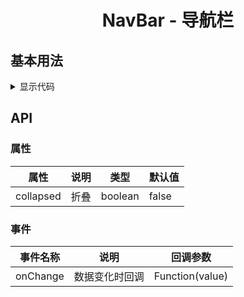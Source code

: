 <h1 align="center">
NavBar - 导航栏
</h1>


<script setup>
import { defineAsyncComponent } from 'vue';
import '../packages/style.css';

const NavbarDemo1 = defineAsyncComponent(() => {
  return import('../demos/navbar/demo-1')
});
</script>

<style>
div[class*='language-'] {
  border-radius: 0 !important;
  margin: 0 !important;
  background-color: transparent !important;
  overflow-x: initial !important;
}
</style>


## 基本用法

<ClientOnly>
<NavbarDemo1></NavbarDemo1>
</ClientOnly>

<details>
<summary>显示代码</summary>

<<< @/demos/navbar/demo-1.jsx

</details>

## API

### 属性

| 属性        | 说明 | 类型      | 默认值   |
|-----------|----|---------|-------|
| collapsed | 折叠 | boolean | false |

### 事件

| 事件名称     | 说明      | 回调参数            |
|----------|---------|-----------------|
| onChange | 数据变化时回调 | Function(value) |


